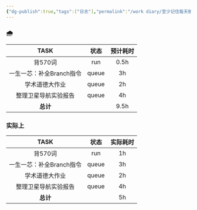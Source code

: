 ```yaml
---
{"dg-publish":true,"tags":["日志"],"permalink":"/work diary/至少记住每天做了什么/2024-05-26：周日/","dgPassFrontmatter":true}
---
```


### 🌧

|      TASK       |  状态   | 预计耗时 |
| :-------------: | :---: | :--: |
|      背570词      |  run  | 0.5h |
| 一生一芯：补全Branch指令 | queue |  3h  |
|     学术道德大作业     | queue |  2h  |
|   整理卫星导航实验报告    | queue |  4h  |
|     **总计**      |       | 9.5h |

### 实际上
|      TASK       |  状态   | 实际耗时 |
| :-------------: | :---: | :--: |
|      背570词      |  run  |  1h  |
| 一生一芯：补全Branch指令 | queue |  3h  |
|     学术道德大作业     | queue |  2h  |
|   整理卫星导航实验报告    | queue |  4h  |
|     **总计**      |       |  5h  |
